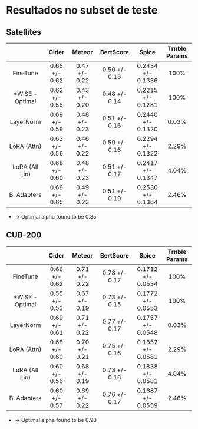 # Resultados no subset de teste

## Satellites
|                 |     Cider     |     Meteor    |   BertScore   |       Spice       | Trnble Params |
| :-------------: | :-----------: | :-----------: | :-----------: | :---------------: | :-----------: |
|     FineTune    | 0.65 +/- 0.62 | 0.47 +/- 0.22 | 0.50 +/- 0.18 | 0.2434 +/- 0.1336 |     100%      |
| *WiSE - Optimal | 0.62 +/- 0.55 | 0.43 +/- 0.20 | 0.48 +/- 0.14 | 0.2215 +/- 0.1281 |     100%      |
|    LayerNorm    | 0.69 +/- 0.59 | 0.48 +/- 0.23 | 0.51 +/- 0.16 | 0.2440 +/- 0.1320 |     0.03%     |
|   LoRA (Attn)   | 0.63 +/- 0.56 | 0.46 +/- 0.22 | 0.50 +/- 0.16 | 0.2294 +/- 0.1322 |     2.29%     |
|  LoRA (All Lin) | 0.68 +/- 0.60 | 0.48 +/- 0.23 | 0.51 +/- 0.17 | 0.2417 +/- 0.1347 |     4.04%     |
|   B. Adapters   | 0.68 +/- 0.65 | 0.49 +/- 0.23 | 0.51 +/- 0.19 | 0.2530 +/- 0.1364 |     2.46%     |

* -> Optimal alpha found to be 0.85

## CUB-200
|                 |     Cider     |     Meteor    |   BertScore   |       Spice       | Trnble Params |
| :-------------: | :-----------: | :-----------: | :-----------: | :---------------: | :-----------: |
|     FineTune    | 0.68 +/- 0.62 | 0.71 +/- 0.22 | 0.78 +/- 0.17 | 0.1712 +/- 0.0534 |     100%      |
| *WiSE - Optimal | 0.55 +/- 0.53 | 0.67 +/- 0.19 | 0.73 +/- 0.15 | 0.1772 +/- 0.0553 |     100%      |
|    LayerNorm    | 0.69 +/- 0.61 | 0.71 +/- 0.22 | 0.77 +/- 0.17 | 0.1757 +/- 0.0548 |     0.03%     |
|   LoRA (Attn)   | 0.68 +/- 0.60 | 0.70 +/- 0.21 | 0.75 +/- 0.16 | 0.1852 +/- 0.0581 |     2.29%     |
|  LoRA (All Lin) | 0.60 +/- 0.56 | 0.68 +/- 0.19 | 0.73 +/- 0.16 | 0.1838 +/- 0.0581 |     4.04%     |
|   B. Adapters   | 0.60 +/- 0.57 | 0.69 +/- 0.22 | 0.76 +/- 0.17 | 0.1687 +/- 0.0559 |     2.46%     |

* -> Optimal alpha found to be 0.90
